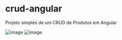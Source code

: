 # crud-angular
Projeto simples de um CRUD de Produtos em Angular

![image](https://user-images.githubusercontent.com/95253787/232256801-fd0aebcb-ba99-4785-ae1e-7eecc35dcce4.png) ![image](https://user-images.githubusercontent.com/95253787/232256833-1c328203-ed3b-4c6a-8c84-c22330a9121a.png)
